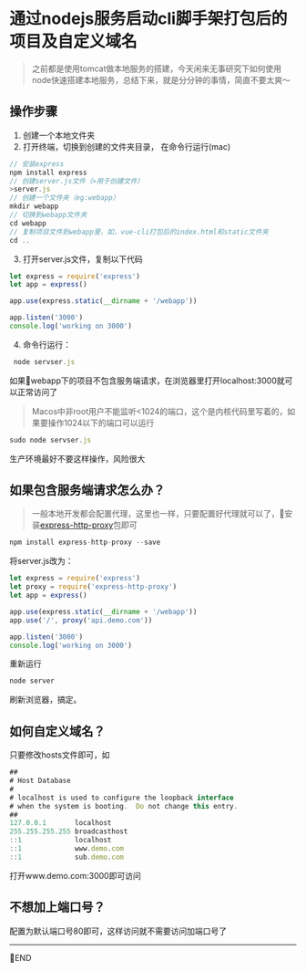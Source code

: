 # 通过nodejs服务启动cli脚手架打包后的项目及自定义域名

>之前都是使用tomcat做本地服务的搭建，今天闲来无事研究下如何使用node快速搭建本地服务，总结下来，就是分分钟的事情，简直不要太爽～

## 操作步骤

1. 创建一个本地文件夹
2. 打开终端，切换到创建的文件夹目录，
在命令行运行(mac)
```js
// 安装express
npm install express
// 创建server.js文件（>用于创建文件）
>server.js
// 创建一个文件夹（eg:webapp）
mkdir webapp
// 切换到webapp文件夹
cd webapp
// 复制项目文件到webapp里，如，vue-cli打包后的index.html和static文件夹
cd .. 

```
3. 打开server.js文件，复制以下代码

```js
let express = require('express')
let app = express()

app.use(express.static(__dirname + '/webapp'))

app.listen('3000')
console.log('working on 3000')
```

4. 命令行运行：

```js
 node servser.js
```

如果webapp下的项目不包含服务端请求，在浏览器里打开localhost:3000就可以正常访问了

>Macos中非root用户不能监听<1024的端口，这个是内核代码里写着的，如果要操作1024以下的端口可以运行

```js
sudo node servser.js
```

生产环境最好不要这样操作，风险很大

## 如果包含服务端请求怎么办？
>一般本地开发都会配置代理，这里也一样，只要配置好代理就可以了，安装[express-http-proxy](https://www.npmjs.com/package/express-http-proxy)包即可

```js
npm install express-http-proxy --save
```
将server.js改为：

```js
let express = require('express')
let proxy = require('express-http-proxy')
let app = express()

app.use(express.static(__dirname + '/webapp'))
app.use('/', proxy('api.demo.com'))

app.listen('3000')
console.log('working on 3000')
```
重新运行

```js
node server
```
刷新浏览器，搞定。

## 如何自定义域名？
只要修改hosts文件即可，如

```js
##
# Host Database
#
# localhost is used to configure the loopback interface
# when the system is booting.  Do not change this entry.
##
127.0.0.1       localhost
255.255.255.255 broadcasthost
::1             localhost
::1             www.demo.com
::1             sub.demo.com
```
打开www.demo.com:3000即可访问

## 不想加上端口号？
配置为默认端口号80即可，这样访问就不需要访问加端口号了
********
END
